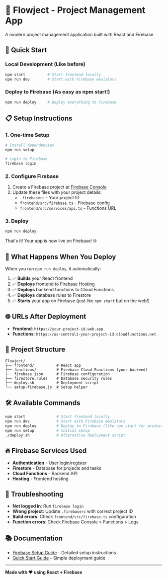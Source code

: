 # 🚀 Flowject - Project Management App

A modern project management application built with React and Firebase.

## 🎯 Quick Start

### Local Development (Like before)
```bash
npm start          # Start frontend locally
npm run dev        # Start with Firebase emulators
```

### Deploy to Firebase (As easy as npm start!)
```bash
npm run deploy     # Deploy everything to Firebase
```

## 📋 Setup Instructions

### 1. One-time Setup
```bash
# Install dependencies
npm run setup

# Login to Firebase
firebase login
```

### 2. Configure Firebase
1. Create a Firebase project at [Firebase Console](https://console.firebase.google.com/)
2. Update these files with your project details:
   - `.firebaserc` - Your project ID
   - `frontend/src/firebase.ts` - Firebase config
   - `frontend/src/services/api.ts` - Functions URL

### 3. Deploy
```bash
npm run deploy
```

That's it! Your app is now live on Firebase! 🌐

## 🔧 What Happens When You Deploy

When you run `npm run deploy`, it automatically:

1. ✅ **Builds** your React frontend
2. ✅ **Deploys** frontend to Firebase Hosting
3. ✅ **Deploys** backend functions to Cloud Functions
4. ✅ **Deploys** database rules to Firestore
5. ✅ **Starts** your app on Firebase (just like `npm start` but on the web!)

## 🌐 URLs After Deployment

- **Frontend**: `https://your-project-id.web.app`
- **Functions**: `https://us-central1-your-project-id.cloudfunctions.net`

## 📁 Project Structure

```
Flowject/
├── frontend/          # React app
├── functions/         # Firebase Cloud Functions (your backend)
├── firebase.json      # Firebase configuration
├── firestore.rules    # Database security rules
├── deploy.sh          # Deployment script
└── setup-firebase.js  # Setup helper
```

## 🛠️ Available Commands

```bash
npm start              # Start frontend locally
npm run dev            # Start with Firebase emulators
npm run deploy         # Deploy to Firebase (like npm start for production)
npm run setup          # Initial setup
./deploy.sh            # Alternative deployment script
```

## 🔥 Firebase Services Used

- **Authentication** - User login/register
- **Firestore** - Database for projects and tasks
- **Cloud Functions** - Backend API
- **Hosting** - Frontend hosting

## 🚨 Troubleshooting

- **Not logged in**: Run `firebase login`
- **Wrong project**: Update `.firebaserc` with correct project ID
- **Build errors**: Check `frontend/src/firebase.ts` configuration
- **Function errors**: Check Firebase Console > Functions > Logs

## 📚 Documentation

- [Firebase Setup Guide](FIREBASE_SETUP.md) - Detailed setup instructions
- [Quick Start Guide](QUICK_START.md) - Simple deployment guide

---

**Made with ❤️ using React + Firebase** 